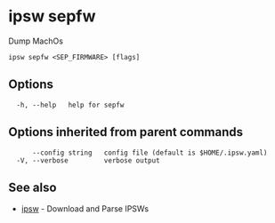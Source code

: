 # ipsw sepfw

Dump MachOs

```
ipsw sepfw <SEP_FIRMWARE> [flags]
```

## Options

```
  -h, --help   help for sepfw
```

## Options inherited from parent commands

```
      --config string   config file (default is $HOME/.ipsw.yaml)
  -V, --verbose         verbose output
```

## See also

* [ipsw](/cmd/ipsw/)	 - Download and Parse IPSWs

